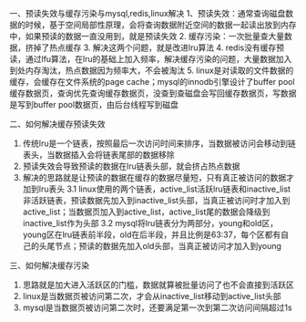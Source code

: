 一、预读失效与缓存污染与mysql,redis,linux解决
1、预读失效：通常查询磁盘数据的时候，基于空间局部性原理，会将查询数据附近空间的数据一起读出放到内存中，如果预读的数据一直没用到，就是预读失效
2. 缓存污染：一次批量查大量数据，挤掉了热点缓存
3. 解决这两个问题，就是改进lru算法
4. redis没有缓存预读，通过lfu算法，在lru的基础上加入频率，解决缓存污染的问题，大量数据加入到处内存淘汰，热点数据因为频率大，不会被淘汰
5. linux是对读取的文件数据的缓存，会缓存在文件系统的page cache；mysql的innodb引擎设计了buffer pool缓存数据页，查询优先查询缓存数据页，没查到查磁盘会写回缓存数据页，写数据是写到buffer pool数据页，由后台线程写到磁盘

二、如何解决缓存预读失效
1. 传统lru是一个链表，按照最后一次访问时间来排序，当数据被访问会移动到链表头，当数据插入会将链表尾部的数据移除
2. 预读失效会导致预读的数据在lru链表头部，就会挤占热点数据
3. 解决的思路就是让预读的数据在缓存的数据尽量短，只有真正被访问的数据才加到lru表头
3.1 linux使用的两个链表，active_list活跃lru链表和inactive_list非活跃链表，预读数据先加入到inactive_list头部，当真正被访问时才加入到active_list；当数据页加入到active_list，active_list尾的数据会降级到inactive_list作为头部
3.2 mysql将lru链表分为两部分，young和old区，young区在lru链表前半段，old在后半段，并且比例是63:37，每个区都有自己的头尾节点；预读的数据先加入old头部，当真正被访问才加入到young

三、如何解决缓存污染
1. 思路就是加大进入活跃区的门槛，数据就算被批量访问了也不会直接到活跃区
2. linux是当数据页被访问第二次，才会从inactive_list移动到active_list头部
3. mysql是当数据页被访问第二次时，还要满足第一次到第二次访问间隔超过1s

